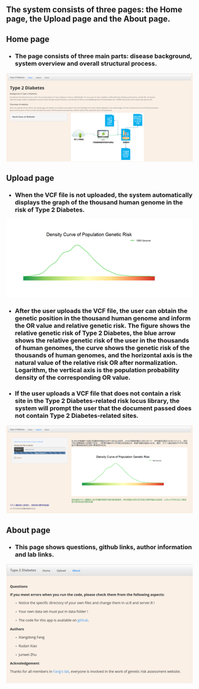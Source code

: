 ## **The system consists of three pages: the Home page, the Upload page and the About page.**
## **Home page**
- ### The page consists of three main parts: disease background, system overview and overall structural process. 
![overview](https://github.com/medxiaorudan/Type-Diabetes/blob/master/image/overview.png)
## **Upload page**
- ### When the VCF file is not uploaded, the system automatically displays the graph of the thousand human genome in the risk of Type 2 Diabetes.
![upload1](https://github.com/medxiaorudan/Type-Diabetes/blob/master/image/upload1.png)
- ### After the user uploads the VCF file, the user can obtain the genetic position in the thousand human genome and inform the OR value and relative genetic risk. The figure shows the relative genetic risk of Type 2 Diabetes, the blue arrow shows the relative genetic risk of the user in the thousands of human genomes, the curve shows the genetic risk of the thousands of human genomes, and the horizontal axis is the natural value of the relative risk OR after normalization. Logarithm, the vertical axis is the population probability density of the corresponding OR value.

- ### If the user uploads a VCF file that does not contain a risk site in the Type 2 Diabetes-related risk locus library, the system will prompt the user that the document passed does not contain Type 2 Diabetes-related sites.
![upload5](https://github.com/medxiaorudan/Type-Diabetes/blob/master/image/upload5.png)
## **About page**
- ### This page shows questions, github links, author information and lab links.
![upload7](https://github.com/medxiaorudan/Type-Diabetes/blob/master/image/upload7.png)
